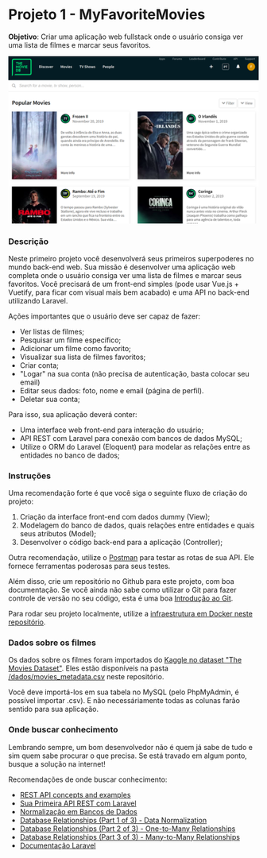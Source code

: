 # Projeto 1 - MyFavoriteMovies

**Objetivo**: Criar uma aplicação web fullstack onde o usuário consiga ver uma lista de filmes e marcar seus favoritos.

![projeto 1](../imagens/backend-projeto1.png?raw=true)  

### Descrição

Neste primeiro projeto você desenvolverá seus primeiros superpoderes no mundo back-end web. Sua missão é desenvolver uma aplicação web completa onde o usuário consiga ver uma lista de filmes e marcar seus favoritos. Você precisará de um front-end simples (pode usar Vue.js + Vuetify, para ficar com visual mais bem acabado) e uma API no back-end utilizando Laravel.

Ações importantes que o usuário deve ser capaz de fazer:

*   Ver listas de filmes;
*   Pesquisar um filme específico;
*   Adicionar um filme como favorito;
*   Visualizar sua lista de filmes favoritos;
*   Criar conta;
*   "Logar" na sua conta (não precisa de autenticação, basta colocar seu email)
*   Editar seus dados: foto, nome e email (página de perfil). 
*   Deletar sua conta;

Para isso, sua aplicação deverá conter:

*   Uma interface web front-end para interação do usuário;
*   API REST com Laravel para conexão com bancos de dados MySQL;
*   Utilize o ORM do Laravel (Eloquent) para modelar as relações entre as entidades no banco de dados;

### Instruções

Uma recomendação forte é que você siga o seguinte fluxo de criação do projeto:

1.  Criação da interface front-end com dados dummy (View);
2.  Modelagem do banco de dados, quais relações entre entidades e quais seus atributos (Model);
3.  Desenvolver o código back-end para a aplicação (Controller);

Outra recomendação, utilize o [Postman](https://www.getpostman.com/) para testar as rotas de sua API. Ele fornece ferramentas poderosas para seus testes.

Além disso, crie um repositório no Github para este projeto, com boa documentação. Se você ainda não sabe como utilizar o Git para fazer controle de versão no seu código, esta é uma boa [Introdução ao Git](https://blog.dankicode.com/introducao-ao-git-e-github/).

Para rodar seu projeto localmente, utilize a [infraestrutura em Docker neste repositório](/docker/Instruções.md).

### Dados sobre os filmes

Os dados sobre os filmes foram importados do [Kaggle no dataset "The Movies Dataset"](https://www.kaggle.com/rounakbanik/the-movies-dataset). Eles estão disponíveis na pasta [/dados/movies_metadata.csv](/dados/movies_metadata.csv) neste repositório. 

Você deve importá-los em sua tabela no MySQL (pelo PhpMyAdmin, é possível importar .csv). E não necessáriamente todas as colunas farão sentido para sua aplicação.

### Onde buscar conhecimento

Lembrando sempre, um bom desenvolvedor não é quem já sabe de tudo e sim quem sabe procurar o que precisa. Se está travado em algum ponto, busque a solução na internet! 

Recomendações de onde buscar conhecimento:

*   [REST API concepts and examples](https://www.youtube.com/watch?v=7YcW25PHnAA)
*   [Sua Primeira API REST com Laravel](https://www.youtube.com/watch?v=oVRWQJE5a1c)
*   [Normalização em Bancos de Dados](https://medium.com/@diegobmachado/normaliza%C3%A7%C3%A3o-em-banco-de-dados-5647cdf84a12)
*   [Database Relationships (Part 1 of 3) - Data Normalization](https://www.youtube.com/watch?v=oexOYUUyQik)
*   [Database Relationships (Part 2 of 3) - One-to-Many Relationships](https://www.youtube.com/watch?v=IstAk982ntA)
*   [Database Relationships (Part 3 of 3) - Many-to-Many Relationships](https://www.youtube.com/watch?v=7D8u6Lb2BKU)
*   [Documentação Laravel](https://laravel.com/docs/6.x)


